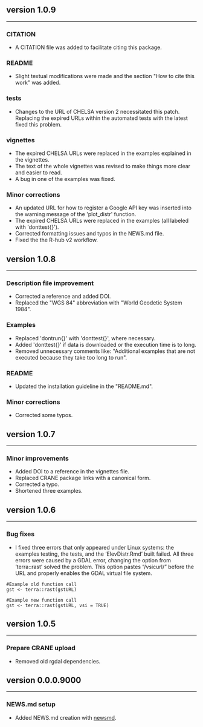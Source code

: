 ## version 1.0.9

---

### CITATION

- A CITATION file was added to facilitate citing this package. 

### README

- Slight textual modifications were made and the section "How to cite this work" was added.

### tests

- Changes to the URL of CHELSA version 2 necessitated this patch. Replacing the expired 
URLs within the automated tests with the latest fixed this problem. 

### vignettes

- The expired CHELSA URLs were replaced in the examples explained in the vignettes.
- The text of the whole vignettes was revised to make things more clear and easier to read.
- A bug in one of the examples was fixed.


### Minor corrections

- An updated URL for how to register a Google API key was inserted into the warning message of 
the 'plot_distr' function.
- The expired CHELSA URLs were replaced in the examples (all labeled with 'donttest{}').
- Corrected formatting issues and typos in the NEWS.md file.
- Fixed the the R-hub v2 workflow.

## version 1.0.8

---

### Description file improvement

- Corrected a reference and added DOI.
- Replaced the "WGS 84" abbreviation with "World Geodetic System 1984".

### Examples

- Replaced 'dontrun{}' with 'donttest{}', where necessary.
- Added 'donttest{}' if data is downloaded or the execution time is to long.
- Removed unnecessary comments like: "Additional examples that are not executed because they take
too long to run".

### README

- Updated the installation guideline in the "README.md".

### Minor corrections

- Corrected some typos.

## version 1.0.7

---

### Minor improvements

- Added DOI to a reference in the vignettes file.
- Replaced CRANE package links with a canonical form.
- Corrected a typo.
- Shortened three examples.

## version 1.0.6

---

### Bug fixes

- I fixed three errors that only appeared under Linux systems: the examples testing, the tests,
and the ‘ElevDistr.Rmd’ built failed. All three errors were caused by a GDAL error, changing the
option from ‘terra::rast’ solved the problem. This option pastes “/vsicurl/” before the URL and
properly enables the GDAL virtual file system.


```
#Example old function call
gst <- terra::rast(gstURL)

#Example new function call
gst <- terra::rast(gstURL, vsi = TRUE)
```

## version 1.0.5

---

### Prepare CRANE upload

- Removed old rgdal dependencies.


## version 0.0.0.9000

---

### NEWS.md setup

- Added NEWS.md creation with [newsmd](https://github.com/Dschaykib/newsmd).

